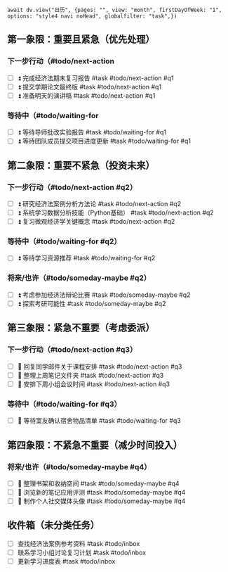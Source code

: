 ```dataviewjs
await dv.view("日历", {pages: "", view: "month", firstDayOfWeek: "1", options: "style4 navi noHead", globalfilter: "task",})
```

## 第一象限：重要且紧急（优先处理）

### 下一步行动（#todo/next-action 
- [ ] ⏫ 完成经济法期末复习报告 #task #todo/next-action #q1
- [ ] ⏫ 提交学期论文最终版 #task #todo/next-action #q1
- [ ] ⏫ 准备明天的演讲稿 #task #todo/next-action #q1

### 等待中（#todo/waiting-for 
- [ ] ⏫ 等待导师批改实验报告 #task #todo/waiting-for #q1
- [ ] ⏫ 等待团队成员提交项目进度更新 #task #todo/waiting-for #q1

## 第二象限：重要不紧急（投资未来）

### 下一步行动（#todo/next-action #q2）
- [ ] ⏫ 研究经济法案例分析方法论 #task #todo/next-action #q2
- [ ] ⏫ 系统学习数据分析技能（Python基础） #task #todo/next-action #q2
- [ ] ⏫ 复习微观经济学关键概念 #task #todo/next-action #q2

### 等待中（#todo/waiting-for #q2）
- [ ] ⏫ 等待学习资源推荐 #task #todo/waiting-for #q2

### 将来/也许（#todo/someday-maybe #q2）
- [ ] ⏫ 考虑参加经济法辩论比赛 #task #todo/someday-maybe #q2
- [ ] ⏫ 探索考研可能性 #task #todo/someday-maybe #q2

## 第三象限：紧急不重要（考虑委派）

### 下一步行动（#todo/next-action #q3）
- [ ] 🔽 回复同学邮件关于课程安排 #task #todo/next-action #q3
- [ ] 🔽 整理上周笔记文件夹 #task #todo/next-action #q3
- [ ] 🔽 安排下周小组会议时间 #task #todo/next-action #q3

### 等待中（#todo/waiting-for #q3）
- [ ] 🔽 等待室友确认宿舍物品清单 #task #todo/waiting-for #q3

## 第四象限：不紧急不重要（减少时间投入）

### 将来/也许（#todo/someday-maybe #q4）
- [ ] 🔽 整理书架和收纳空间 #task #todo/someday-maybe #q4
- [ ] 🔽 浏览新的笔记应用评测 #task #todo/someday-maybe #q4
- [ ] 🔽 制作个人社交媒体头像 #task #todo/someday-maybe #q4

## 收件箱（未分类任务）

- [ ] 查找经济法案例参考资料 #task #todo/inbox
- [ ] 联系学习小组讨论复习计划 #task #todo/inbox
- [ ] 更新学习进度表 #task #todo/inbox 